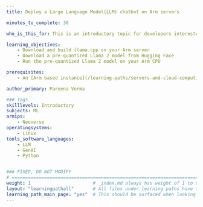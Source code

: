 ```yaml
---
title: Deploy a Large Language Model(LLM) chatbot on Arm servers

minutes_to_complete: 30

who_is_this_for: This is an introductory topic for developers interested in running LLMs on Arm based servers 

learning_objectives:
    - Download and build llama.cpp on your Arm server
    - Download a pre-quantized Llama 2 model from Hugging Face
    - Run the pre-quantized Llama 2 model on your Arm CPU    

prerequisites:
    - An [Arm based instance](/learning-paths/servers-and-cloud-computing/csp/) from a cloud service provider or an on-premise Arm server. 

author_primary: Pareena Verma

### Tags
skilllevels: Introductory
subjects: ML
armips:
    - Neoverse
operatingsystems:
    - Linux
tools_software_languages:
    - LLM
    - GenAI
    - Python


### FIXED, DO NOT MODIFY
# ================================================================================
weight: 1                       # _index.md always has weight of 1 to order correctly
layout: "learningpathall"       # All files under learning paths have this same wrapper
learning_path_main_page: "yes"  # This should be surfaced when looking for related content. Only set for _index.md of learning path content.
---
```

